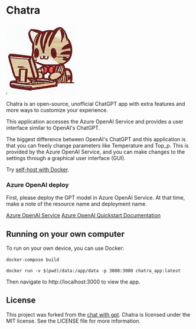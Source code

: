 # Chatra

![icon](./app/public/logo192.png)

Chatra is an open-source, unofficial ChatGPT app with extra features and more ways to customize your experience.

This application accesses the Azure OpenAI Service and provides a user interface similar to OpenAI's ChatGPT.

The biggest difference between OpenAI's ChatGPT and this application is that you can freely change parameters like Temperature and Top_p. This is provided by the Azure OpenAI Service, and you can make changes to the settings through a graphical user interface (GUI).

Try [self-host with Docker](#running-on-your-own-computer).

### Azure OpenAI deploy

First, please deploy the GPT model in Azure OpenAI Service. At that time, make a note of the resource name and deployment name.

[Azure OpenAI Service](https://azure.microsoft.com/ja-jp/products/cognitive-services/openai-service)
[Azure OpenAI Quickstart Documentation](https://learn.microsoft.com/ja-jp/azure/cognitive-services/openai/chatgpt-quickstart?tabs=command-line&pivots=rest-api)

## Running on your own computer

To run on your own device, you can use Docker:

```
docker-compose build
```

```
docker run -v $(pwd)/data:/app/data -p 3000:3000 chatra_app:latest
```

Then navigate to http://localhost:3000 to view the app.

## License

This project was forked from the [chat with gpt](https://github.com/cogentapps/chat-with-gpt/tree/main/app/public).
Chatra is licensed under the MIT license. See the LICENSE file for more information.
